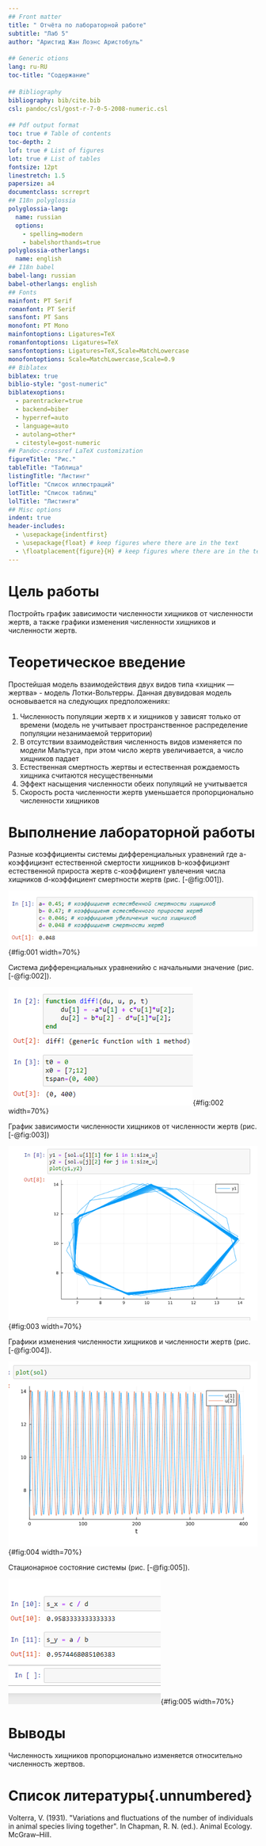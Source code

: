 ```yaml
---
## Front matter
title: " Отчёта по лабораторной работе"
subtitle: "Лаб 5"
author: "Аристид Жан Лоэнс Аристобуль"

## Generic otions
lang: ru-RU
toc-title: "Содержание"

## Bibliography
bibliography: bib/cite.bib
csl: pandoc/csl/gost-r-7-0-5-2008-numeric.csl

## Pdf output format
toc: true # Table of contents
toc-depth: 2
lof: true # List of figures
lot: true # List of tables
fontsize: 12pt
linestretch: 1.5
papersize: a4
documentclass: scrreprt
## I18n polyglossia
polyglossia-lang:
  name: russian
  options:
	- spelling=modern
	- babelshorthands=true
polyglossia-otherlangs:
  name: english
## I18n babel
babel-lang: russian
babel-otherlangs: english
## Fonts
mainfont: PT Serif
romanfont: PT Serif
sansfont: PT Sans
monofont: PT Mono
mainfontoptions: Ligatures=TeX
romanfontoptions: Ligatures=TeX
sansfontoptions: Ligatures=TeX,Scale=MatchLowercase
monofontoptions: Scale=MatchLowercase,Scale=0.9
## Biblatex
biblatex: true
biblio-style: "gost-numeric"
biblatexoptions:
  - parentracker=true
  - backend=biber
  - hyperref=auto
  - language=auto
  - autolang=other*
  - citestyle=gost-numeric
## Pandoc-crossref LaTeX customization
figureTitle: "Рис."
tableTitle: "Таблица"
listingTitle: "Листинг"
lofTitle: "Список иллюстраций"
lotTitle: "Список таблиц"
lolTitle: "Листинги"
## Misc options
indent: true
header-includes:
  - \usepackage{indentfirst}
  - \usepackage{float} # keep figures where there are in the text
  - \floatplacement{figure}{H} # keep figures where there are in the text
---
```


# Цель работы

Постройть график зависимости численности хищников от численности жертв,
а также графики изменения численности хищников и численности жертв.

# Теоретическое введение

Простейшая модель взаимодействия двух видов типа «хищник — жертва» -
модель Лотки-Вольтерры. Данная двувидовая модель основывается на
следующих предположениях:
  1. Численность популяции жертв x и хищников y зависят только от времени (модель не учитывает пространственное распределение популяции незанимаемой территории)
  1. В отсутствии взаимодействия численность видов изменяется по модели Мальтуса, при этом число жертв увеличивается, а число хищников падает
  1. Естественная смертность жертвы и естественная рождаемость хищника считаются несущественными
  1. Эффект насыщения численности обеих популяций не учитывается
  1. Скорость роста численности жертв уменьшается пропорционально численности хищников


# Выполнение лабораторной работы

Разные коэффициенты системы дифференциальных уравнений где a-коэффициэнт естественной смертости хищников b-коэффициэнт естественной прироста жертв c-коэффициент увлечения числа хищников d-коэффициент смертности жертв (рис. [-@fig:001]).

![Разные коэффициенты системы дифференциальных уравнений](image/img01.png){#fig:001 width=70%}

Cистемa дифференциальных уравненийю c начальными значение (рис. [-@fig:002]).

![Cистемa дифференциальных уравненийю](image/img02.png){#fig:002 width=70%}

График зависимости численности хищников от численности жертв (рис. [-@fig:003])

![Первый граф](image/img03.png){#fig:003 width=70%}

Графики изменения численности хищников и численности жертв (рис. [-@fig:004]).

![Второй граф](image/img05.png){#fig:004 width=70%}

Стационарное состояние системы (рис. [-@fig:005]).

![Стационарное состояние системы](image/img06.png){#fig:005 width=70%}

# Выводы

Численность хищников пропорционально изменяется относительно численность жертвов.

# Список литературы{.unnumbered}

Volterra, V. (1931). "Variations and fluctuations of the number of individuals in animal species living together". In Chapman, R. N. (ed.). Animal Ecology. McGraw–Hill.
